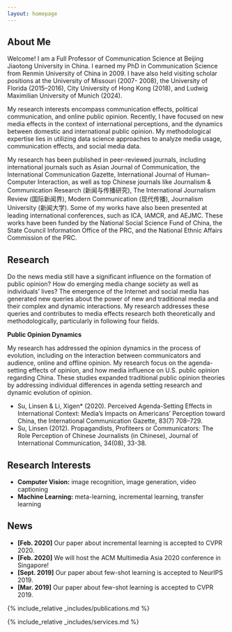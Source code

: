 ```yaml
---
layout: homepage
---
```


## About Me

Welcome! I am a Full Professor of Communication Science at Beijing Jiaotong University in China. I earned my PhD in Communication Science from Renmin University of China in 2009. I have also held visiting scholar positions at the University of Missouri (2007- 2008), the University of Florida (2015–2016), City University of Hong Kong (2018), and Ludwig Maximilian University of Munich (2024).

My research interests encompass communication effects, political communication, and online public opinion. Recently, I have focused on new media effects in the context of international perceptions, and the dynamics between domestic and international public opinion. My methodological expertise lies in utilizing data science approaches to analyze media usage, communication effects, and social media data. 

My research has been published in peer-reviewed journals, including international journals such as Asian Journal of Communication, the International Communication Gazette, International Journal of Human–Computer Interaction, as well as top Chinese journals like Journalism & Communication Research (新闻与传播研究), The International Journalism Review (国际新闻界), Modern Communication (现代传播), Journalism University (新闻大学). Some of my works have also been presented at leading international conferences, such as ICA, IAMCR, and AEJMC. These works have been funded by the National Social Science Fund of China, the State Council Information Office of the PRC, and the National Ethnic Affairs Commission of the PRC.

## Research
Do the news media still have a significant influence on the formation of public opinion? How do emerging media change society as well as individuals’ lives? The emergence of the Internet and social media has generated new queries about the power of new and traditional media and their complex and dynamic interactions. My research addresses these queries and contributes to media effects research both theoretically and methodologically, particularly in following four fields.

**Public Opinion Dynamics**

My research has addressed the opinion dynamics in the process of evolution, including on the interaction between communicators and audience, online and offline opinion. My research focus on the agenda-setting effects of opinion, and how media influence on U.S. public opinion regarding China. These studies expanded traditional public opinion theories by addressing individual differences in agenda setting research and dynamic evolution of opinion.

- Su, Linsen & Li, Xigen* (2020). Perceived Agenda-Setting Effects in International Context: Media’s Impacts on Americans’ Perception toward China, the International Communication Gazette, 83(7) 708–729. 
- Su, Linsen (2012). Propagandists, Profiteers or Communicators: The Role Perception of Chinese Journalists (in Chinese), Journal of International Communication, 34(08), 33-38.

## Research Interests
- **Computer Vision:** image recognition, image generation, video captioning
- **Machine Learning:** meta-learning, incremental learning, transfer learning

## News

- **[Feb. 2020]** Our paper about incremental learning is accepted to CVPR 2020.
- **[Feb. 2020]** We will host the ACM Multimedia Asia 2020 conference in Singapore!
- **[Sept. 2019]** Our paper about few-shot learning is accepted to NeurIPS 2019.
- **[Mar. 2019]** Our paper about few-shot learning is accepted to CVPR 2019.

{% include_relative _includes/publications.md %}

{% include_relative _includes/services.md %}
